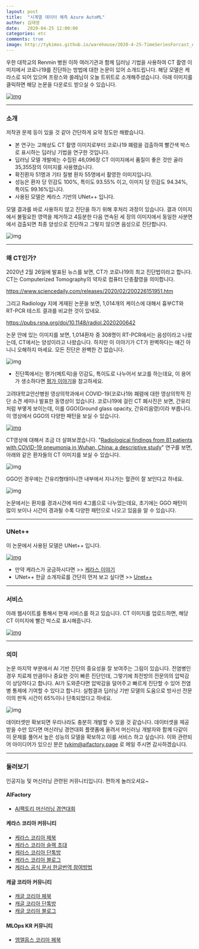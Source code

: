 ```yaml
---
layout: post
title:  "시계열 데이터 예측 Azure AutoML"
author: 김태영
date:   2020-04-25 12:00:00
categories: etc
comments: true
image: http://tykimos.github.io/warehouse/2020-4-25-TimeSeriesForcast_Azure_AutoML_title1.png
---
```

우한 대학교의 Renmin 병원 이하 여러기관과 함께 딥러닝 기법을 사용하여 CT 촬영 이미지에서 코로나19를 진단하는 방법에 대한 논문이 있어 소개드립니다. 해당 모델은 케라스로 되어 있으며 프랑스와 쏠레님이 오늘 트위트로 소개해주셨습니다. 아래 이미지를 클릭하면 해당 논문을 다운로드 받으실 수 있습니다.

[![img](http://tykimos.github.io/warehouse/2020-4-25-TimeSeriesForcast_Azure_AutoML_1.png)](https://www.medrxiv.org/content/10.1101/2020.02.25.20021568v1)

---
### 소개

저작권 문제 등이 있을 것 같아 간단하게 요약 정도만 해봤습니다. 

* 본 연구는 고해상도 CT 촬영 이미지로부터 코로나19 폐렴을 검출하여 빨간색 박스로 표시하는 딥러닝 기법을 연구한 것입니다.
* 딥러닝 모델 개발에는 수집된 46,096장 CT 이미지에서 품질이 좋은 것만 골라 35,355장의 이미지를 사용했습니다.
* 확진환자 51명과 기타 질병 환자 55명에서 촬영한 이미지입니다.
* 성능은 환자 당 민감도 100%, 특이도 93.55% 이고, 이미지 당 민감도 94.34%, 특이도 99.16%입니다.
* 사용된 모델은 케라스 기반의 UNet++ 입니다. 

모델 결과를 바로 사용하지 않고 진단을 하기 위해 후처리 과정이 있습니다. 결과 이미지에서 불필요한 영역을 제거하고 4등분한 다음 연속된 세 장의 이미지에서 동일한 사분면에서 검출되면 최종 양성으로 진단하고 그렇지 않으면 음성으로 진단합니다.

![img](http://tykimos.github.io/warehouse/2020-2-29-Deep_Learning_based_COVID19_Detector_title_0.png)

---
### 왜 CT인가?

2020년 2월 26일에 발표된 뉴스를 보면, CT가 코로나19의 최고 진단법이라고 합니다. CT는 Computerized Tomography의 약자로 컴퓨터 단층촬영을 의미합니다. 

https://www.sciencedaily.com/releases/2020/02/200226151951.htm

그리고 Radiology 지에 게재된 논문을 보면, 1,014개의 케이스에 대해서 흉부CT와 RT-PCR 테스트 결과를 비교한 것이 있네요.

https://pubs.rsna.org/doi/10.1148/radiol.2020200642

논문 안에 있는 이미지를 보면, 1,014환자 중 308명이 RT-PCR에서는 음성이라고 나왔는데, CT에서는 양성이라고 나왔습니다. 하지만 이 이야기가 CT가 완벽하다는 얘긴 아니니 오해하지 마세요. 모든 진단은 완벽한 건 없습니다.

![img](http://tykimos.github.io/warehouse/2020-2-29-Deep_Learning_based_COVID19_Detector_5.jpeg)

* 진단쪽에서는 평가(메트릭)을 민감도, 특이도로 나누어서 보고를 하는데요, 이 용어가 생소하다면 [평가 이야기](https://tykimos.github.io/2017/05/22/Evaluation_Talk/)을 참고하세요.

고려대학교안산병원 영상의학과에서 COVID-19(코로나19) 폐렴에 대한 영상의학적 진단 소견 세미나 발표한 동영상이 있습니다. 코로나19에 걸린 CT 폐사진은 보면, 간유리 처럼 부옇게 보이는데, 이를 GGO(Ground glass opacity, 간유리음영)이라 부릅니다. 이 영상에서 GGO의 다양한 패턴을 보실 수 있습니다.

[![img](http://tykimos.github.io/warehouse/2020-2-29-Deep_Learning_based_COVID19_Detector_6.png)](https://www.youtube.com/watch?v=nE0Zb6C-kzg)

CT영상에 대해서 조금 더 살펴보겠습니다. "[Radiological findings from 81 patients with COVID-19 pneumonia in Wuhan, China: a descriptive study](https://www.sciencedirect.com/science/article/pii/S1473309920300864)" 연구를 보면, 아래와 같은 환자들의 CT 이미지를 보실 수 있습니다.

![img](http://tykimos.github.io/warehouse/2020-2-29-Deep_Learning_based_COVID19_Detector_7.jpg)

GGO인 경우에는 간유리형태이니깐 내부에서 지나가는 혈관이 잘 보인다고 하네요.

![img](http://tykimos.github.io/warehouse/2020-2-29-Deep_Learning_based_COVID19_Detector_8.jpg)

논문에서는 환자를 경과시간에 따라 4그룹으로 나누었는데요, 초기에는 GGO 패턴이 많이 보이나 시간이 경과될 수록 다양한 패턴으로 나오고 있음을 알 수 있습니다.

---
### UNet++

이 논문에서 사용된 모델은 UNet++ 입니다. 

[![img](http://tykimos.github.io/warehouse/2020-2-29-Deep_Learning_based_COVID19_Detector_3.png)](https://arxiv.org/abs/1807.10165)

* 만약 케라스가 궁금하시다면 >> [케라스 이야기](https://tykimos.github.io/2017/01/27/Keras_Talk/)
* UNet++ 한글 소개자료를 간단히 먼저 보고 싶다면 >> [Unet++](http://machinelearningkorea.com/2019/08/24/unet/)

---
### 서비스

아래 웹사이트를 통해서 현재 서비스를 하고 있습니다. CT 이미지를 업로드하면, 해당 CT 이미지에 빨간 박스로 표시해줍니다.

[![img](http://tykimos.github.io/warehouse/2020-2-29-Deep_Learning_based_COVID19_Detector_2.png)](http://121.40.75.149/znyx-ncov/index)

---
### 의미

논문 마지막 부분에서 AI 기반 진단의 중요성을 잘 보여주는 그림이 있습니다. 전염병인 경우 치료제 만큼이나 중요한 것이 빠른 진단인데, 그렇기에 최전방의 전문의의 압박감이 상당하다고 합니다. AI가 도와준다면 압박감을 덜어주고 빠르게 진단할 수 있어 전염병 통제에 기여할 수 있다고 합니다. 실험결과 딥러닝 기반 모델의 도움으로 방사선 전문이의 판독 시간이 65%이나 단축되었다고 하네요.

![img](http://tykimos.github.io/warehouse/2020-2-29-Deep_Learning_based_COVID19_Detector_4.png)

데이터셋만 확보되면 우리나라도 충분히 개발할 수 있을 것 같습니다. 데이터셋을 제공받을 수만 있다면 머신러닝 경연대회 플랫폼에 올려서 머신러닝 개발자와 함께 다같이 이 문제를 풀어서 높은 성능의 모델을 확보하고 이를 서비스 하고 싶습니다. 이와 관련되어 아이디어가 있으신 분은 tykim@aifactory.page 로 메일 주시면 감사하겠습니다.

---
### 둘러보기

인공지능 및 머신러닝 관련된 커뮤니티입니다. 편하게 놀러오셔요~

#### AIFactory

* [AI팩토리 머신러닝 경연대회](http://aifactory.space)

#### 케라스 코리아 커뮤니티

* [케라스 코리아 페북](https://www.facebook.com/groups/KerasKorea/)
* [케라스 코리아 슬랙 초대](https://join.slack.com/t/keraskorea/shared_invite/enQtNTUzMTUxMzIyMzg4LWQ3YmQ1YTdmNTYxOTAwZTExNmFmOGM3M2QyMjIyNzYwYTY2YTY2ZjBlNDNlZDdmMTU0NGVjYzFkMWYxNzE0ZDA)
* [케라스 코리아 단톡방](https://open.kakao.com/o/g93MSBV)
* [케라스 코리아 블로그](http://keraskorea.github.io)
* [케라스 공식 문서 한글번역 참여방법](https://tykimos.github.io/2019/02/06/Contribution_of_Keras_Document_to_Korean_Translation/)

#### 캐글 코리아 커뮤니티

* [캐글 코리아 페북](https://www.facebook.com/groups/KaggleKoreaOpenGroup/)
* [캐글 코리아 단톡방](https://open.kakao.com/o/gP24T89)
* [캐글 코리아 블로그](https://kaggle-kr.tistory.com/)

#### MLOps KR 커뮤니티

* [엠엘옵스 코리아 페북](https://www.facebook.com/groups/MLOpsKR/)
